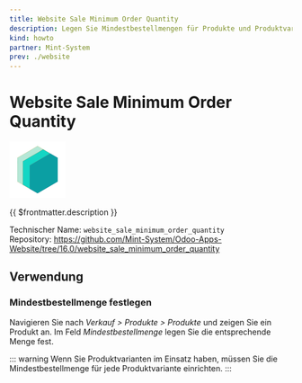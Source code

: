 ```yaml
---
title: Website Sale Minimum Order Quantity
description: Legen Sie Mindestbestellmengen für Produkte und Produktvarianten fest.
kind: howto
partner: Mint-System
prev: ./website
---
```


# Website Sale Minimum Order Quantity

![icon_oms_box](attachments/icons_odoo_mint_system.png)

{{ $frontmatter.description }}

Technischer Name: `website_sale_minimum_order_quantity`\
Repository: <https://github.com/Mint-System/Odoo-Apps-Website/tree/16.0/website_sale_minimum_order_quantity>

## Verwendung

### Mindestbestellmenge festlegen

Navigieren Sie nach _Verkauf > Produkte > Produkte_ und zeigen Sie ein Produkt an. Im Feld _Mindestbestellmenge_ legen Sie die entsprechende Menge fest.

::: warning
Wenn Sie Produktvarianten im Einsatz haben, müssen Sie die Mindestbestellmenge für jede Produktvariante einrichten.
:::
